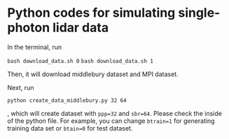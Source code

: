 # Python codes for simulating single-photon lidar data

In the terminal, run

`bash download_data.sh 0`
`bash download_data.sh 1`

Then, it will download middlebury dataset and MPI dataset.

Next, run

`python create_data_middlebury.py 32 64`

, which will create dataset with `ppp=32` and `sbr=64`. Please check the inside of the python file. For example, you can change `btrain=1` for generating training data set or `btain=0` for test dataset.
